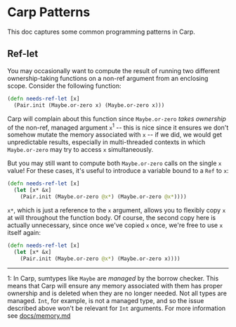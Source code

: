 # Carp Patterns

This doc captures some common programming patterns in Carp.

## Ref-let

You may occasionally want to compute the result of running two different
ownership-taking functions on a non-ref argument from an enclosing scope.
Consider the following function:

```clojure
(defn needs-ref-let [x]
  (Pair.init (Maybe.or-zero x) (Maybe.or-zero x)))
```

Carp will complain about this function since `Maybe.or-zero` *takes ownership*
of the non-ref, managed argument `x`<sup>1</sup> -- this is nice since it ensures we
don't somehow mutate the memory associated with `x` -- if we did, we would get
unpredictable results, especially in multi-threaded contexts in which
`Maybe.or-zero` may try to access `x` simultaneously.

But you may still want to compute both `Maybe.or-zero` calls on the single `x`
value!  For these cases, it's useful to introduce a variable bound to a `Ref`
to `x`:

```clojure
(defn needs-ref-let [x]
  (let [x* &x]
    (Pair.init (Maybe.or-zero @x*) (Maybe.or-zero @x*))))
```

`x*`, which is just a reference to the `x` argument, allows you to flexibly
copy `x` at will throughout the function body. Of course, the second copy here
is actually unnecessary, since once we've copied `x` once, we're free to use `x`
itself again:

```clojure
(defn needs-ref-let [x]
  (let [x* &x]
    (Pair.init (Maybe.or-zero @x*) (Maybe.or-zero x))))
```

---
1: In Carp, sumtypes like `Maybe` are *managed* by the borrow checker. This
means that Carp will ensure any memory associated with them has proper
ownership and is deleted when they are no longer needed. Not all types are
managed. `Int`, for example, is not a managed type, and so the issue described
above won't be relevant for `Int` arguments. For more information see
[docs/memory.md](docs/memory.md)
